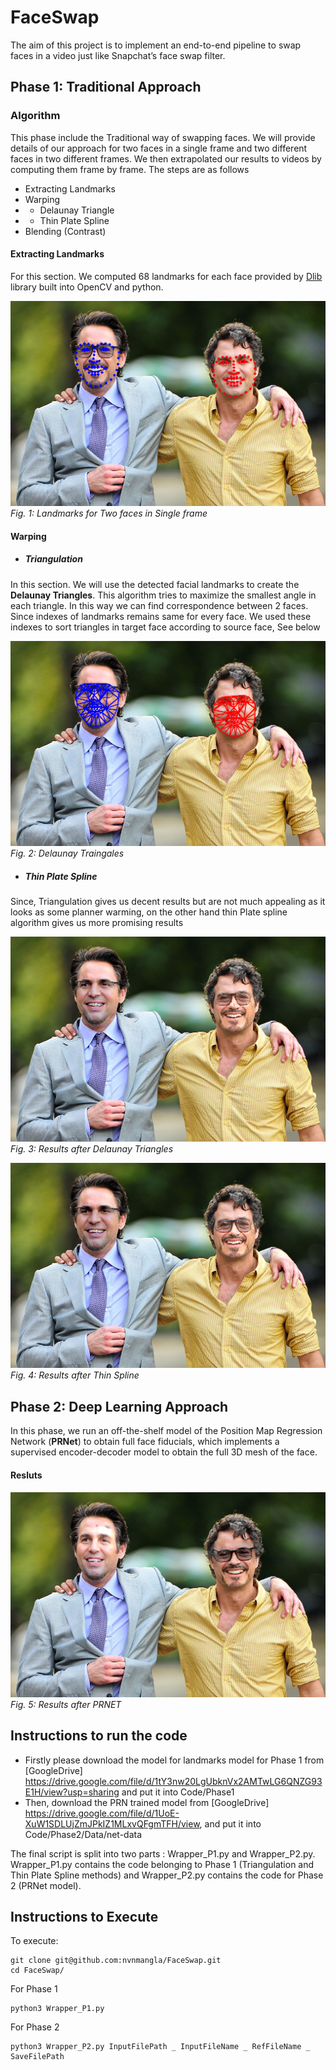 # FaceSwap
The aim of this project is to implement an end-to-end pipeline to swap faces in a video just like Snapchat’s face swap filter.
## Phase 1: Traditional Approach 
### Algorithm
This phase include the Traditional way of swapping faces.
We will provide details of our approach for two faces in a
single frame and two different faces in two different frames.
We then extrapolated our results to videos by computing them
frame by frame. The steps are as follows

- Extracting Landmarks 
- Warping 
- - Delaunay Triangle 
- - Thin Plate Spline 
- Blending (Contrast)

#### Extracting Landmarks 
For this section. We computed 68 landmarks for each face
provided by [Dlib](https://pyimagesearch.com/2017/04/03/facial-landmarks-dlib-opencv-python/) library built into OpenCV and python. 


![Landmarks single frame](https://github.com/nvnmangla/FaceSwap/blob/master/Images/landmarks.png)*Fig. 1: Landmarks for Two faces in Single frame*

#### Warping 
- ##### Triangulation 
In this section. We will use the detected
facial landmarks to create the **Delaunay Triangles**. This algorithm tries to maximize the smallest angle in each triangle. In
this way we can find correspondence between 2 faces. Since
indexes of landmarks remains same for every face. We used these indexes to sort triangles in target face according to source
face, See below

![Landmarks single frame](https://github.com/nvnmangla/FaceSwap/blob/master/Images/face.png)*Fig. 2: Delaunay Traingales*

- ##### Thin Plate Spline 

Since, Triangulation gives us decent results but are not much appealing as it looks as some planner warming, on the other hand thin Plate spline algorithm gives us more promising results

![Results Delaunay](https://github.com/nvnmangla/FaceSwap/blob/master/Images/triangle_result.png)*Fig. 3: Results after Delaunay Triangles*

![Results Thin Spline](https://github.com/nvnmangla/FaceSwap/blob/master/Images/Thin_spline_result.png)*Fig. 4: Results after Thin Spline*

## Phase 2: Deep Learning Approach
In this phase, we run an off-the-shelf model of the Position Map Regression Network (**PRNet**) to obtain full face fiducials, which implements a supervised encoder-decoder model to obtain the full 3D mesh of the face. 

#### Resluts 
![Results PRNET](https://github.com/nvnmangla/FaceSwap/blob/master/Images/prnet.png)*Fig. 5: Results after PRNET*

## Instructions to run the code
- Firstly please download the model for landmarks model for Phase 1 from [GoogleDrive] https://drive.google.com/file/d/1tY3nw20LgUbknVx2AMTwLG6QNZG93E1H/view?usp=sharing and put it into Code/Phase1
- Then, download the PRN trained model from [GoogleDrive] https://drive.google.com/file/d/1UoE-XuW1SDLUjZmJPkIZ1MLxvQFgmTFH/view, and put it into Code/Phase2/Data/net-data

The final script is split into two parts : Wrapper_P1.py and Wrapper_P2.py.
Wrapper_P1.py contains the code belonging to Phase 1 (Triangulation and Thin Plate Spline methods) and Wrapper_P2.py contains the code for Phase 2 (PRNet model).

## Instructions to Execute 
To execute:

```
git clone git@github.com:nvnmangla/FaceSwap.git
cd FaceSwap/ 
````
For Phase 1
```
python3 Wrapper_P1.py
```
For Phase 2
```
python3 Wrapper_P2.py InputFilePath _ InputFileName _ RefFileName _ SaveFilePath 

```
